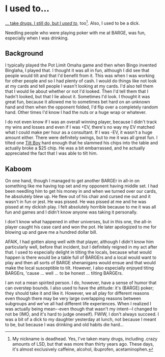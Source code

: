 # I used to…

[&hellip; take drugs. I still do, but I _used to_](https://twitter.com/M_Hedberg/status/613196872144977920), too[^1]. Also, I used to be a dick.

Needling people who were playing poker with me at BARGE, was fun, especially when I was drinking.

## Background

I typically played the Pot Limit Omaha game and then when Bingo invented Binglaha, I played that. I thought it was all in fun, although I did see that people would tilt and that I'd benefit from it. This was when I was working for other people and so I had plenty of cash. I would do things like not look at my cards and tell people I wasn't looking at my cards. I'd also tell them that I would lie about whether or not I'd looked. Then I'd tell them that I hadn't looked, but that I lie about it. Sometimes I'd look. I thought it was great fun, because it allowed me to sometimes bet hard on an unknown hand and then when the opponent folded, I'd flip over a completely random hand. Other times I'd know I had the nuts or a huge wrap or whatever. 

I do not even know if I was an overall winning player, because I didn't track my wins and losses and even if I was +EV, there's no way my EV matched what I could make per hour as a consultant. If I was -EV, it wasn't a huge amount either. There were definitely swings, but to me it was all great fun. I tilted one [Tilt Boy](https://www.amazon.com/Tales-Tiltboys/dp/1596701404) hard enough that he slammed his chips into the table and actually broke a $25 chip. He was a bit embarrassed, and he actually appreciated the fact that I was able to tilt him.

## Kaboom

On one hand, though I managed to get another BARGEr in all-in on something like me having top set and my opponent having middle set. I had been needling him to get his money in and when we turned over our cards, he absolutely blew up. He flew out of his chair and cursed me out and it wasn't in fun or jest. He was pissed. He was pissed at me and he was pissed at my dickish play. I felt absolutely horrible because to me it was all fun and games and I didn't know anyone was taking it personally.

I don't know what happened in other universes, but in this one, the all-in player caught his case card and won the pot. He later apologized to me for blowing up and gave me a hundred dollar bill.

AFAIK, I had gotten along well with that player, although I didn't know him particularly well, before that incident, but I definitely reigned in my act after that. I used to especially delight in tilting the locals, because what would happen is there would be a table full of BARGErs and a local would want to play and then all sorts of BARGE shenanigans would ensue and that would make the local susceptible to tilt. However, I also especially enjoyed titing BARGErs, 'cause ... well ... to be honest ... tilting BARGErs.

I am not a mean spirited person. I do, however, have a sense of humor that can overstep bounds. I also used to have the attitude: it's (BARGE) poker; they should take it and like it. However, we all play for different reasons even though there may be very large overlapping reasons between subgroups and we've all had different life experiences. When I realized I was actually being mean--even though that wasn't my intent--I changed to not be (IMO, and it's hard to judge oneself). FWIW, I don't always succeed. I was a bit of a dick to my daughter yesterday at lunch, not because I meant to be, but because I was drinking and old habits die hard...


[^1]: My nickname is deadhead. Yes, I've taken many drugs, including
.crazy amounts of LSD, but that was more than thirty years ago. These days, it's almost exclusively caffeine,
alcohol, ibuprofen, acetaminophen.
